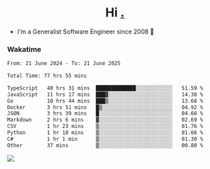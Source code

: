 <h1 align="center">Hi <a href="https://www.hackerrank.com/erasmosaraujo">.</a></h1>
 
- I'm a Generalist Software Engineer  since 2008 🚀
<!--  
<p align="left">
  <a href="https://github.com/erasmosoares/github-readme-stats">
    <img
      align="center"
      src="https://github-readme-stats.vercel.app/api/top-langs/?username=erasmosoares&theme=radical&layout=compact"
    />
  </a>
  <a href="https://github.com/erasmosoares/github-readme-stats">
    [![Harlok's WakaTime stats](https://github-readme-stats.vercel.app/api/wakatime?username=ffflabs)](https://github.com/anuraghazra/github-readme-stats)
  </a>
</p>

<!--
 ### Repo 
 
<p align="left">
 <a href="https://github.com/erasmosoares/github-readme-stats">
    <img
      align="center"
      height="165"
      src="https://github-readme-stats.vercel.app/api/pin?username=erasmosoares&repo=sample-node&title_color=fff&icon_color=f9f9f9&text_color=9f9f9f&bg_color=151515"
    />
  </a>
  <a href="https://github.com/erasmosoares/github-readme-stats">
    <img
      align="center"
      height="165"
      src="https://github-readme-stats.vercel.app/api/pin?username=erasmosoares&repo=sample-node&title_color=fff&icon_color=f9f9f9&text_color=9f9f9f&bg_color=151515"
    />
  </a>
</p>
-->

 ### Wakatime 

<!--START_SECTION:waka-->

```txt
From: 21 June 2024 - To: 21 June 2025

Total Time: 77 hrs 55 mins

TypeScript   40 hrs 31 mins  █████████████░░░░░░░░░░░░   51.59 %
JavaScript   11 hrs 17 mins  ███▓░░░░░░░░░░░░░░░░░░░░░   14.38 %
Go           10 hrs 44 mins  ███▒░░░░░░░░░░░░░░░░░░░░░   13.68 %
Docker       3 hrs 51 mins   █▒░░░░░░░░░░░░░░░░░░░░░░░   04.92 %
JSON         3 hrs 39 mins   █░░░░░░░░░░░░░░░░░░░░░░░░   04.66 %
Markdown     2 hrs 6 mins    ▓░░░░░░░░░░░░░░░░░░░░░░░░   02.69 %
CSV          1 hr 23 mins    ▒░░░░░░░░░░░░░░░░░░░░░░░░   01.76 %
Python       1 hr 18 mins    ▒░░░░░░░░░░░░░░░░░░░░░░░░   01.66 %
C#           1 hr 1 min      ▒░░░░░░░░░░░░░░░░░░░░░░░░   01.30 %
Other        37 mins         ▒░░░░░░░░░░░░░░░░░░░░░░░░   00.80 %
```

<!--END_SECTION:waka-->

![](https://komarev.com/ghpvc/?username=erasmosoares&color=brightgreen)
